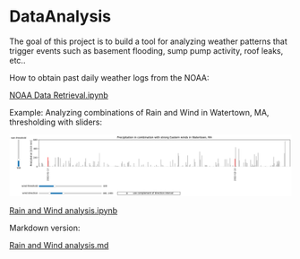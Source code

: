 # DataAnalysis

The goal of this project is to build a tool for analyzing weather patterns that trigger events such as basement flooding, sump pump activity, roof leaks, etc..

How to obtain past daily weather logs from the NOAA:

[NOAA Data Retrieval.ipynb](https://github.com/undineleopold/DataAnalysis/blob/main/NOAA%20Data%20Retrieval.ipynb)

Example: Analyzing combinations of Rain and Wind in Watertown, MA, thresholding with sliders:

![example image with sliders](/RainAndWindMarkdown/output_38_0.png "example image with sliders")

[Rain and Wind analysis.ipynb](https://github.com/undineleopold/DataAnalysis/blob/main/Rain%20and%20Wind%20analysis.ipynb)

Markdown version:

[Rain and Wind analysis.md](https://github.com/undineleopold/DataAnalysis/blob/main/RainAndWindMarkdown/Rain%20and%20Wind%20analysis.md)
